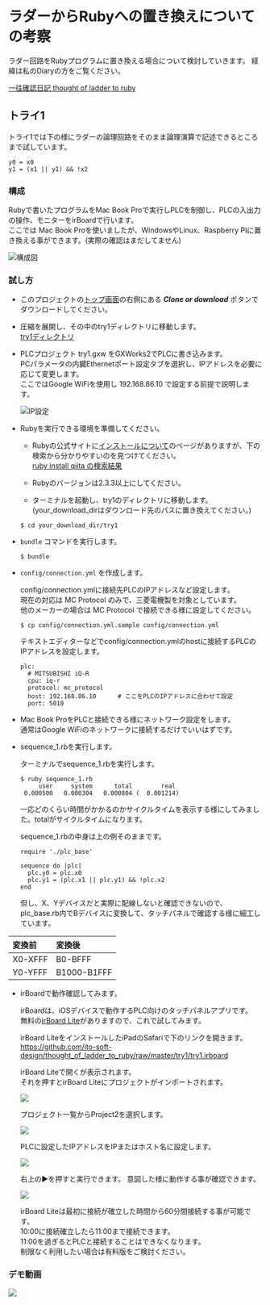 # ラダーからRubyへの置き換えについての考察

ラダー回路をRubyプログラムに置き換える場合について検討していきます。
経緯は私のDiaryの方をご覧ください。

[一往確認日記 thought of ladder to ruby](http://diary.itosoft.com/?category=thought_of_ladder_to_ruby)

## トライ1

トライ1では下の様にラダーの論理回路をそのまま論理演算で記述できるところまで試しています。

```
y0 = x0
y1 = (x1 || y1) && !x2
```

### 構成

Rubyで書いたプログラムをMac Book Proで実行しPLCを制御し、PLCの入出力の操作、モニターをirBoardで行います。  
ここでは Mac Book Proを使いましたが、WindowsやLinux、Raspberry PIに置き換える事ができます。(実際の確認はまだしてません)

![構成図](https://i.gyazo.com/77556d1a56d8bb74a9b757265de93ad9.png)

### 試し方

- このプロジェクトの[トップ画面](https://github.com/ito-soft-design/thought_of_ladder_to_ruby)の右側にある ___Clone or download___ ボタンでダウンロードしてください。
- 圧縮を展開し、その中のtry1ディレクトリに移動します。  
  [try1ディレクトリ](https://github.com/ito-soft-design/thought_of_ladder_to_ruby/tree/master/try1)

- PLCプロジェクト try1.gxw をGXWorks2でPLCに書き込みます。  
  PCパラメータの内臓Ethernetポート設定タブを選択し、IPアドレスを必要に応じて変更します。    
  ここではGoogle WiFiを使用し 192.168.86.10 で設定する前提で説明します。

  ![IP設定](https://i.gyazo.com/e60814b2b3e8518538f7aaac467b8387.png)

- Rubyを実行できる環境を準備してください。
  - Rubyの公式サイトに[インストールについて](https://www.ruby-lang.org/ja/documentation/installation/)のページがありますが、下の検索から分かりやすいのを見つけてください。  
  [ruby install qiita の検索結果](https://www.google.com/search?client=safari&rls=en&ei=kZHDXMrzNsaD8wX-qrOwDg&q=ruby+install+qiita&oq=ruby+install+qiita&gs_l=psy-ab.3...1286.6932..7335...6.0..0.111.1016.6j4......0....1..gws-wiz.......0i71j0j0i8i4i30j33i160j0i8i30j0i203j0i4i30j0i30j33i21.pXAJHawhwyE)
  - Rubyのバージョンは2.3.3以上にしてください。

  - ターミナルを起動し、try1のディレクトリに移動します。
  (your_download_dirはダウンロード先のパスに置き換えてください。)  

  ```
  $ cd your_download_dir/try1
  ```

- ```bundle``` コマンドを実行します。

  ```
  $ bundle
  ```

- ```config/connection.yml``` を作成します。

  config/connection.ymlに接続先PLCのIPアドレスなど設定します。  
  現在の対応は MC Protocol のみで、三菱電機製を対象としています。  
  他のメーカーの場合は MC Protocol で接続できる様に設定してください。  

  ```
  $ cp config/connection.yml.sample config/connection.yml
  ```

  テキストエディターなどでconfig/connection.ymlのhostに接続するPLCのIPアドレスを設定します。

  ```
  plc:
    # MITSUBISHI iQ-R
    cpu: iq-r
    protocol: mc_protocol
    host: 192.168.86.10      # ここをPLCのIPアドレスに合わせて設定
    port: 5010
  ```
- Mac Book ProをPLCと接続できる様にネットワーク設定をします。  
  通常はGoogle WiFiのネットワークに接続するだけでいいはずです。

- sequence_1.rbを実行します。

  ターミナルでsequence_1.rbを実行します。  

  ```
  $ ruby sequence_1.rb
       user     system      total        real
   0.000500   0.000304   0.000804 (  0.001214)
  ```

  一応どのくらい時間がかかるのかサイクルタイムを表示する様にしてみました。totalがサイクルタイムになります。  

  sequence_1.rbの中身は上の例そのままです。

  ```
  require './plc_base'

  sequence do |plc|
    plc.y0 = plc.x0
    plc.y1 = (plc.x1 || plc.y1) && !plc.x2
  end
  ```

  但し、X、Yデバイスだと実際に配線しないと確認できないので、plc_base.rb内でBデバイスに変換して、タッチパネルで確認する様に細工しています。  

| 変換前 | 変換後 |
|:--|:--|
|X0-XFFF|B0-BFFF|
|Y0-YFFF|B1000-B1FFF|


- irBoardで動作確認してみます。

  irBoardは、iOSデバイスで動作するPLC向けのタッチパネルアプリです。  
  無料の[irBoard Lite](https://itunes.apple.com/jp/app/irboard-lite/id432058811?mt=8)がありますので、これで試してみます。  

  irBoard LiteをインストールしたiPadのSafariで下のリンクを開きます。  
  https://github.com/ito-soft-design/thought_of_ladder_to_ruby/raw/master/try1/try1.irboard

  irBoard Liteで開くが表示されます。  
  それを押すとirBoard Liteにプロジェクトがインポートされます。

  ![](https://i.gyazo.com/7ea1b94a3ac3d6c9438a062cd1c8f625.png)

  プロジェクト一覧からProject2を選択します。

  ![](https://i.gyazo.com/5b5bfe7c8b3e2d01911c33a4e52140d1.png)

  PLCに設定したIPアドレスをIPまたはホスト名に設定します。

  ![](https://i.gyazo.com/46c37a8585e2c63d6c61cc31ad8c98f6.png)

  右上の▶︎を押すと実行できます。
  意図した様に動作する事が確認できます。

  ![](https://i.gyazo.com/f7125b584b09af955e50594bb1acd3ed.png)

  irBoard Liteは最初に接続が確立した時間から60分間接続する事が可能です。  
  10:00に接続確立したら11:00まで接続できます。  
  11:00を過ぎるとPLCと接続することはできなくなります。  
  制限なく利用したい場合は有料版をご検討ください。

### デモ動画

[![](https://img.youtube.com/vi/phHdJCKn37I/0.jpg)](https://www.youtube.com/watch?v=phHdJCKn37I)
